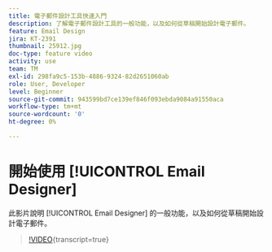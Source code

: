 ```yaml
---
title: 電子郵件設計工具快速入門
description: 了解電子郵件設計工具的一般功能，以及如何從草稿開始設計電子郵件。
feature: Email Design
jira: KT-2391
thumbnail: 25912.jpg
doc-type: feature video
activity: use
team: TM
exl-id: 298fa9c5-153b-4886-9324-82d2651060ab
role: User, Developer
level: Beginner
source-git-commit: 943599bd7ce139ef846f093ebda9084a91550aca
workflow-type: tm+mt
source-wordcount: '0'
ht-degree: 0%

---
```


# 開始使用 [!UICONTROL Email Designer]

此影片說明 [!UICONTROL Email Designer] 的一般功能，以及如何從草稿開始設計電子郵件。

>[!VIDEO](https://video.tv.adobe.com/v/25912?learn=on){transcript=true}
